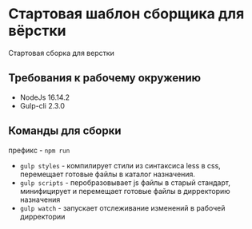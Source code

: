 # Стартовая шаблон сборщика для вёрстки
 
Стартовая сборка для верстки

## Требования к рабочему окружению

* NodeJs 16.14.2
* Gulp-cli 2.3.0

## Команды для сборки 

префикс - `npm run`

* `gulp styles` - компилирует стили из синтаксиса less в css, перемещает готовые файлы в каталог назначения.
* `gulp scripts` - перобразовывает js файлы в старый стандарт, минифицирует и перемещает готовые файлы в дирректорию назначения
* `gulp watch` - запускает отслеживание изменений в рабочей дирректории
  